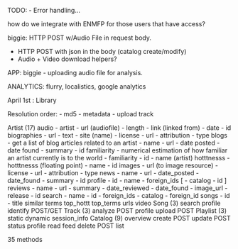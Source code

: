 TODO:
    - Error handling...

how do we integrate with ENMFP for those users that have access?

biggie: HTTP POST w/Audio File in request body.
 * HTTP POST with json in the body (catalog create/modify)
 * Audio + Video download helpers?

APP: biggie - uploading audio file for analysis.

ANALYTICS: flurry, localistics, google analytics


April 1st : Library


Resolution order:
    - md5
    - metadata
    - upload track

Artist (17)
    audio
        - artist
        - url (audiofile)
        - length
        - link (linked from)
        - date
        - id
    biographies
        - url
        - text
        - site (name)
        - license
            - url
            - attribution
            - type
    blogs - get a list of blog articles related to an artist
        - name
        - url
        - date posted
        - date found
        - summary
        - id
    familiarity - numerical estimation of how familiar an artist currently is to the world
        - familiarity
        - id
        - name (artist)
    hotttnesss
        - hotttnesss (floating point)
        - name
        - id
    images
        - url (to image resource)
        - license
            - url
            - attribution
            - type
    news
        - name
        - url
        - date_posted
        - date_found
        - summary
        - id
    profile
        - id
        - name
        - foreign_ids [
            - catalog
            - id
        ]
    reviews
        - name
        - url
        - summary
        - date_reviewed
        - date_found
        - image_url
        - release
        - id
    search
        - name
        - id
        - foreign_ids
            - catalog
            - foreign_id
    songs
        - id
        - title
    similar
    terms
    top_hottt
    top_terms
    urls
    video
Song (3)
    search
    profile
    identify POST/GET
Track (3)
    analyze POST
    profile
    upload POST
Playlist (3)
    static
    dynamic
    session_info
Catalog (9)
    overview
    create POST
    update POST
    status
    profile
    read
    feed
    delete POST
    list

35 methods

